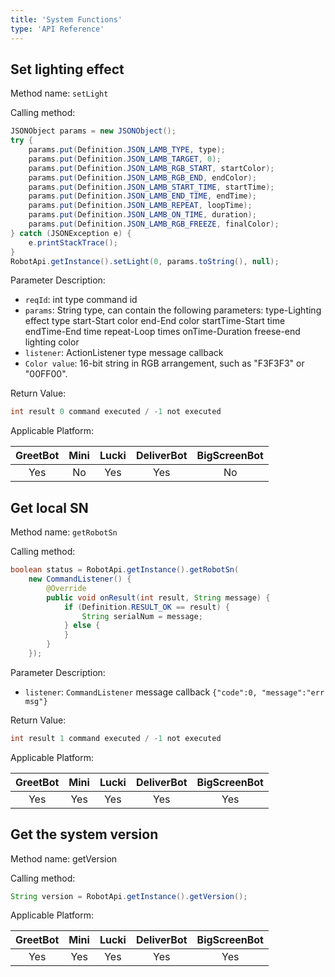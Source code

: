```yaml
---
title: 'System Functions'
type: 'API Reference'
---
```


## Set lighting effect
Method name: `setLight`

Calling method:
``` java
JSONObject params = new JSONObject();
try {
    params.put(Definition.JSON_LAMB_TYPE, type);
    params.put(Definition.JSON_LAMB_TARGET, 0);
    params.put(Definition.JSON_LAMB_RGB_START, startColor);
    params.put(Definition.JSON_LAMB_RGB_END, endColor);
    params.put(Definition.JSON_LAMB_START_TIME, startTime);
    params.put(Definition.JSON_LAMB_END_TIME, endTime);
    params.put(Definition.JSON_LAMB_REPEAT, loopTime);
    params.put(Definition.JSON_LAMB_ON_TIME, duration);
    params.put(Definition.JSON_LAMB_RGB_FREEZE, finalColor);
} catch (JSONException e) {
    e.printStackTrace();
}
RobotApi.getInstance().setLight(0, params.toString(), null);
```

Parameter Description:

- `reqId`: int type command id
- `params`: String type, can contain the following parameters: type-Lighting effect type start-Start color end-End color startTime-Start time endTime-End time repeat-Loop times onTime-Duration freese-end lighting color
- `listener`: ActionListener type message callback
- `Color value`: 16-bit string in RGB arrangement, such as "F3F3F3" or "00FF00".

Return Value:
``` java
int result 0 command executed / -1 not executed
```

Applicable Platform:

<div class="fixed-table bordered-table">

|GreetBot|Mini|Lucki|DeliverBot|BigScreenBot|
|:-:|:-:|:-:|:-:|:-:|
|Yes|No|Yes|Yes|No|

</div>



## Get local SN
Method name: `getRobotSn`

Calling method:
``` java
boolean status = RobotApi.getInstance().getRobotSn(
    new CommandListener() {
        @Override
        public void onResult(int result, String message) {
            if (Definition.RESULT_OK == result) {
                String serialNum = message;
            } else {
            }
        }
    });
```

Parameter Description:

- `listener`: `CommandListener` message callback `{"code":0, "message":"err msg"}`

Return Value:

``` java
int result 1 command executed / -1 not executed
```

Applicable Platform:

<div class="fixed-table bordered-table">

|GreetBot|Mini|Lucki|DeliverBot|BigScreenBot|
|:-:|:-:|:-:|:-:|:-:|
|Yes|Yes|Yes|Yes|Yes|

</div>



## Get the system version
Method name: getVersion

Calling method:
``` java
String version = RobotApi.getInstance().getVersion();
```

Applicable Platform:

<div class="fixed-table bordered-table">

|GreetBot|Mini|Lucki|DeliverBot|BigScreenBot|
|:-:|:-:|:-:|:-:|:-:|
|Yes|Yes|Yes|Yes|Yes|

</div>
